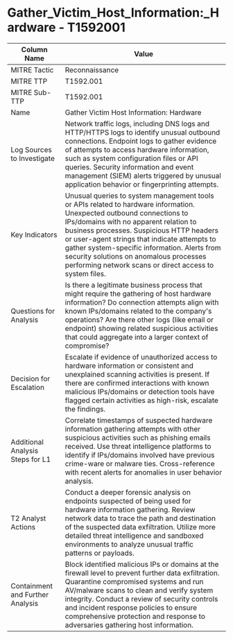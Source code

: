 # Gather_Victim_Host_Information:_Hardware - T1592001

| Column Name | Value |
|-------------|-------|
| MITRE Tactic | Reconnaissance |
| MITRE TTP | T1592.001 |
| MITRE Sub-TTP | T1592.001 |
| Name | Gather Victim Host Information: Hardware |
| Log Sources to Investigate | Network traffic logs, including DNS logs and HTTP/HTTPS logs to identify unusual outbound connections. Endpoint logs to gather evidence of attempts to access hardware information, such as system configuration files or API queries. Security information and event management (SIEM) alerts triggered by unusual application behavior or fingerprinting attempts. |
| Key Indicators | Unusual queries to system management tools or APIs related to hardware information. Unexpected outbound connections to IPs/domains with no apparent relation to business processes. Suspicious HTTP headers or user-agent strings that indicate attempts to gather system-specific information. Alerts from security solutions on anomalous processes performing network scans or direct access to system files. |
| Questions for Analysis | Is there a legitimate business process that might require the gathering of host hardware information? Do connection attempts align with known IPs/domains related to the company's operations? Are there other logs (like email or endpoint) showing related suspicious activities that could aggregate into a larger context of compromise? |
| Decision for Escalation | Escalate if evidence of unauthorized access to hardware information or consistent and unexplained scanning activities is present. If there are confirmed interactions with known malicious IPs/domains or detection tools have flagged certain activities as high-risk, escalate the findings. |
| Additional Analysis Steps for L1 | Correlate timestamps of suspected hardware information gathering attempts with other suspicious activities such as phishing emails received. Use threat intelligence platforms to identify if IPs/domains involved have previous crime-ware or malware ties. Cross-reference with recent alerts for anomalies in user behavior analysis. |
| T2 Analyst Actions | Conduct a deeper forensic analysis on endpoints suspected of being used for hardware information gathering. Review network data to trace the path and destination of the suspected data exfiltration. Utilize more detailed threat intelligence and sandboxed environments to analyze unusual traffic patterns or payloads. |
| Containment and Further Analysis | Block identified malicious IPs or domains at the firewall level to prevent further data exfiltration. Quarantine compromised systems and run AV/malware scans to clean and verify system integrity. Conduct a review of security controls and incident response policies to ensure comprehensive protection and response to adversaries gathering host information. |
